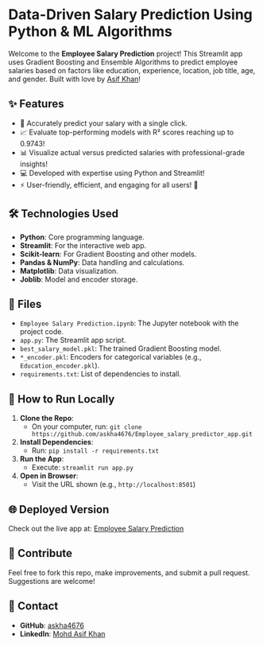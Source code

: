 
# Data-Driven Salary Prediction Using Python & ML Algorithms

Welcome to the **Employee Salary Prediction** project! This Streamlit app uses Gradient Boosting and Ensemble Algorithms to predict employee salaries based on factors like education, experience, location, job title, age, and gender. Built with love by [Asif Khan](https://www.linkedin.com/in/mohd-asif-khan-448b1621a)!

## ✨ Features
- 🚀 Accurately predict your salary with a single click.
- 📈 Evaluate top-performing models with R² scores reaching up to 0.9743!
- 📊 Visualize actual versus predicted salaries with professional-grade insights!
- 💻 Developed with expertise using Python and Streamlit!
- ⚡ User-friendly, efficient, and engaging for all users! 💖

## 🛠️ Technologies Used
- **Python**: Core programming language.
- **Streamlit**: For the interactive web app.
- **Scikit-learn**: For Gradient Boosting and other models.
- **Pandas & NumPy**: Data handling and calculations.
- **Matplotlib**: Data visualization.
- **Joblib**: Model and encoder storage.

## 📂 Files
- `Employee Salary Prediction.ipynb`: The Jupyter notebook with the project code.
- `app.py`: The Streamlit app script.
- `best_salary_model.pkl`: The trained Gradient Boosting model.
- `*_encoder.pkl`: Encoders for categorical variables (e.g., `Education_encoder.pkl`).
- `requirements.txt`: List of dependencies to install.

## 🚀 How to Run Locally
1. **Clone the Repo**:
   - On your computer, run: `git clone https://github.com/askha4676/Employee_salary_predictor_app.git`
2. **Install Dependencies**:
   - Run: `pip install -r requirements.txt`
3. **Run the App**:
   - Execute: `streamlit run app.py`
4. **Open in Browser**:
   - Visit the URL shown (e.g., `http://localhost:8501`)

## 🌐 Deployed Version
Check out the live app at: [Employee Salary Prediction](https://ibminternshipproject-production.up.railway.app/)

## 🤝 Contribute
Feel free to fork this repo, make improvements, and submit a pull request. Suggestions are welcome!

## 📧 Contact
- **GitHub**: [askha4676](https://github.com/askha4676)
- **LinkedIn**: [Mohd Asif Khan](https://www.linkedin.com/in/mohd-asif-khan-448b1621a)
